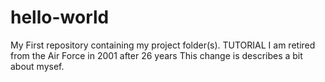 # hello-world
My First repository containing my project folder(s).  TUTORIAL
I am retired from the Air Force in 2001 after 26 years
This change is describes a bit about mysef.

